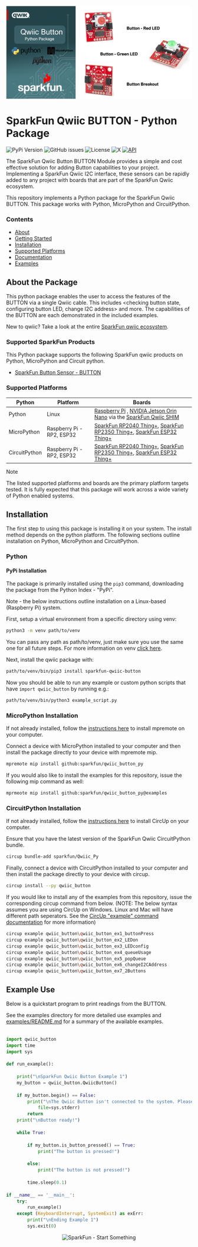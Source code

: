 ![Qwiic BUTTON - Python Package](docs/images/gh-banner.png "qwiic BUTTON Python Package")

# SparkFun Qwiic BUTTON - Python Package

![PyPi Version](https://img.shields.io/pypi/v/sparkfun_qwiic_button)
![GitHub issues](https://img.shields.io/github/issues/sparkfun/qwiic_button_py)
![License](https://img.shields.io/github/license/sparkfun/qwiic_button_py)
![X](https://img.shields.io/twitter/follow/sparkfun)
[![API](https://img.shields.io/badge/API%20Reference-blue)](https://docs.sparkfun.com/qwiic_button_py/classqwiic__button_1_1_qwiic_button.html)

The SparkFun Qwiic Button BUTTON Module provides a simple and cost effective solution for adding Button capabilities to your project. Implementing a SparkFun Qwiic I2C interface, these sensors can be rapidly added to any project with boards that are part of the SparkFun Qwiic ecosystem.

This repository implements a Python package for the SparkFun Qwiic BUTTON. This package works with Python, MicroPython and CircuitPython.

### Contents

* [About](#about-the-package)
* [Getting Started](#getting-started)
* [Installation](#installation)
* [Supported Platforms](#supported-platforms)
* [Documentation](https://docs.sparkfun.com/qwiic_button_py/classqwiic__button_1_1_qwiic_button.html)
* [Examples](#examples)

## About the Package

This python package enables the user to access the features of the BUTTON via a single Qwiic cable. This includes <checking button state, configuring button LED, change I2C address> and more. The capabilities of the BUTTON are each demonstrated in the included examples.

New to qwiic? Take a look at the entire [SparkFun qwiic ecosystem](https://www.sparkfun.com/qwiic).

### Supported SparkFun Products

This Python package supports the following SparkFun qwiic products on Python, MicroPython and Circuit python. 

* [SparkFun Button Sensor - BUTTON](http://www.sparkfun.com/qwiic)

### Supported Platforms

| Python | Platform | Boards |
|--|--|--|
| Python | Linux | [Raspberry Pi](https://www.sparkfun.com/raspberry-pi-5-8gb.html) , [NVIDIA Jetson Orin Nano](https://www.sparkfun.com/nvidia-jetson-orin-nano-developer-kit.html) via the [SparkFun Qwiic SHIM](https://www.sparkfun.com/sparkfun-qwiic-shim-for-raspberry-pi.html) |
| MicroPython | Raspberry Pi - RP2, ESP32 | [SparkFun RP2040 Thing+](https://www.sparkfun.com/sparkfun-thing-plus-rp2040.html), [SparkFun RP2350 Thing+](https://www.sparkfun.com/sparkfun-thing-plus-rp2350.html), [SparkFun ESP32 Thing+](https://www.sparkfun.com/sparkfun-thing-plus-esp32-wroom-usb-c.html)
|CircuitPython | Raspberry Pi - RP2, ESP32 | [SparkFun RP2040 Thing+](https://www.sparkfun.com/sparkfun-thing-plus-rp2040.html), [SparkFun RP2350 Thing+](https://www.sparkfun.com/sparkfun-thing-plus-rp2350.html), [SparkFun ESP32 Thing+](https://www.sparkfun.com/sparkfun-thing-plus-esp32-wroom-usb-c.html)

> [!NOTE]
> The listed supported platforms and boards are the primary platform targets tested. It is fully expected that this package will work across a wide variety of Python enabled systems. 

## Installation 

The first step to using this package is installing it on your system. The install method depends on the python platform. The following sections outline installation on Python, MicroPython and CircuitPython.

### Python 

#### PyPi Installation

The package is primarily installed using the `pip3` command, downloading the package from the Python Index - "PyPi". 

Note - the below instructions outline installation on a Linux-based (Raspberry Pi) system.

First, setup a virtual environment from a specific directory using venv:
```sh
python3 -m venv path/to/venv
```
You can pass any path as path/to/venv, just make sure you use the same one for all future steps. For more information on venv [click here](https://docs.python.org/3/library/venv.html).

Next, install the qwiic package with:
```sh
path/to/venv/bin/pip3 install sparkfun-qwiic-button
```
Now you should be able to run any example or custom python scripts that have `import qwiic_button` by running e.g.:
```sh
path/to/venv/bin/python3 example_script.py
```

### MicroPython Installation
If not already installed, follow the [instructions here](https://docs.micropython.org/en/latest/reference/mpremote.html) to install mpremote on your computer.

Connect a device with MicroPython installed to your computer and then install the package directly to your device with mpremote mip.
```sh
mpremote mip install github:sparkfun/qwiic_button_py
```

If you would also like to install the examples for this repository, issue the following mip command as well:
```sh
mprmeote mip install github:sparkfun/qwiic_button_py@examples
```

### CircuitPython Installation
If not already installed, follow the [instructions here](https://docs.circuitpython.org/projects/circup/en/latest/#installation) to install CircUp on your computer.

Ensure that you have the latest version of the SparkFun Qwiic CircuitPython bundle. 
```sh
circup bundle-add sparkfun/Qwiic_Py
```

Finally, connect a device with CircuitPython installed to your computer and then install the package directly to your device with circup.
```sh
circup install --py qwiic_button
```

If you would like to install any of the examples from this repository, issue the corresponding circup command from below. (NOTE: The below syntax assumes you are using CircUp on Windows. Linux and Mac will have different path seperators. See the [CircUp "example" command documentation](https://learn.adafruit.com/keep-your-circuitpython-libraries-on-devices-up-to-date-with-circup/example-command) for more information)

```sh
circup example qwiic_button\qwiic_button_ex1_buttonPress
circup example qwiic_button\qwiic_button_ex2_LEDon
circup example qwiic_button\qwiic_button_ex3_LEDconfig
circup example qwiic_button\qwiic_button_ex4_queueUsage
circup example qwiic_button\qwiic_button_ex5_popQueue
circup example qwiic_button\qwiic_button_ex6_changeI2CAddress
circup example qwiic_button\qwiic_button_ex7_2Buttons
```

Example Use
 ---------------
Below is a quickstart program to print readings from the BUTTON.

See the examples directory for more detailed use examples and [examples/README.md](https://github.com/sparkfun/qwiic_button_py/blob/main/examples/README.md) for a summary of the available examples.

```python

import qwiic_button 
import time
import sys

def run_example():

    print("\nSparkFun Qwiic Button Example 1")
    my_button = qwiic_button.QwiicButton()

    if my_button.begin() == False:
        print("\nThe Qwiic Button isn't connected to the system. Please check your connection", \
            file=sys.stderr)
        return
    print("\nButton ready!")
    
    while True:   
        
        if my_button.is_button_pressed() == True:
            print("The button is pressed!")

        else:    
            print("The button is not pressed!")
            
        time.sleep(0.1)

if __name__ == '__main__':
    try:
        run_example()
    except (KeyboardInterrupt, SystemExit) as exErr:
        print("\nEnding Example 1")
        sys.exit(0)

```
<p align="center">
<img src="https://cdn.sparkfun.com/assets/custom_pages/3/3/4/dark-logo-red-flame.png" alt="SparkFun - Start Something">
</p>

